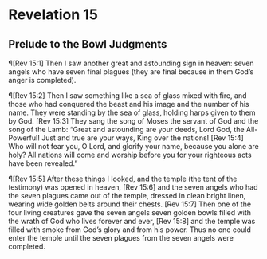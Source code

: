 # Revelation 15

## Prelude to the Bowl Judgments
¶[Rev 15:1] Then I saw another great and astounding sign in heaven: seven angels who have seven final plagues (they are final because in them God’s anger is completed).

¶[Rev 15:2] Then I saw something like a sea of glass mixed with fire, and those who had conquered the beast and his image and the number of his name. They were standing by the sea of glass, holding harps given to them by God.
[Rev 15:3] They sang the song of Moses the servant of God and the song of the Lamb: “Great and astounding are your deeds, Lord God, the All-Powerful! Just and true are your ways, King over the nations!
[Rev 15:4] Who will not fear you, O Lord, and glorify your name, because you alone are holy? All nations will come and worship before you for your righteous acts have been revealed.”

¶[Rev 15:5] After these things I looked, and the temple (the tent of the testimony) was opened in heaven,
[Rev 15:6] and the seven angels who had the seven plagues came out of the temple, dressed in clean bright linen, wearing wide golden belts around their chests.
[Rev 15:7] Then one of the four living creatures gave the seven angels seven golden bowls filled with the wrath of God who lives forever and ever,
[Rev 15:8] and the temple was filled with smoke from God’s glory and from his power. Thus no one could enter the temple until the seven plagues from the seven angels were completed.
